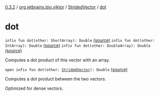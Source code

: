 [0.3.2](../../index.md) / [org.jetbrains.bio.viktor](../index.md) / [StridedVector](index.md) / [dot](.)

# dot

`infix fun dot(other: ShortArray): Double` [(source)](https://github.com/JetBrains-Research/viktor/blob/0.3.2/src/main/kotlin/org/jetbrains/bio/viktor/StridedVector.kt#L160)
`infix fun dot(other: IntArray): Double` [(source)](https://github.com/JetBrains-Research/viktor/blob/0.3.2/src/main/kotlin/org/jetbrains/bio/viktor/StridedVector.kt#L165)
`infix fun dot(other: DoubleArray): Double` [(source)](https://github.com/JetBrains-Research/viktor/blob/0.3.2/src/main/kotlin/org/jetbrains/bio/viktor/StridedVector.kt#L170)

Computes a dot product of this vector with an array.

`open infix fun dot(other: `[`StridedVector`](index.md)`): Double` [(source)](https://github.com/JetBrains-Research/viktor/blob/0.3.2/src/main/kotlin/org/jetbrains/bio/viktor/StridedVector.kt#L177)

Computes a dot product between the two vectors.

Optimized for dense vectors.

